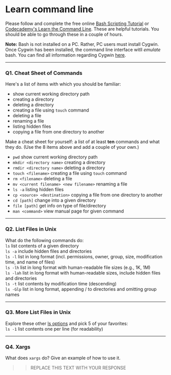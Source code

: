 # Learn command line

Please follow and complete the free online [Bash Scripting Tutorial](https://ryanstutorials.net/bash-scripting-tutorial/) or [Codecademy's Learn the Command Line](https://www.codecademy.com/learn/learn-the-command-line). These are helpful tutorials. You should be able to go through these in a couple of hours.

**Note:** Bash is not installed on a PC. Rather, PC users must install Cygwin. Once Cygwin has been installed, the command line interface witll _emulate_ bash. You can find all information regarding Cygwin [here](https://www.cygwin.com/).

---

### Q1.  Cheat Sheet of Commands  

Here's a list of items with which you should be familiar:  
* show current working directory path
* creating a directory
* deleting a directory
* creating a file using `touch` command
* deleting a file
* renaming a file
* listing hidden files
* copying a file from one directory to another

Make a cheat sheet for yourself: a list of at least **ten** commands and what they do.  (Use the 8 items above and add a couple of your own.)  

* `pwd` show current working directory path
* `mkdir <directory name>` creating a directory
* `rmdir <directory name>` deleting a directory
* `touch <filename>` creating a file using `touch` command
* `rm <filename>` deleting a file
* `mv <current filename> <new filename>` renaming a file
* `ls -a` listing hidden files
* `cp <source> <destination>` copying a file from one directory to another
* `cd [path]` change into a given directory
* `file [path]` get info on type of file/directory
* `man <command>` view manual page for given command
---

### Q2.  List Files in Unix   

What do the following commands do:  
`ls` list contents of a given directory  
`ls -a` include hidden files and directories  
`ls -l` list in long format (incl. permissions, owner, group, size, modification time, and name of files)   
`ls -lh` list in long format with human-readable file sizes (e.g., 1K, 1M)  
`ls -lah` list in long format with human-readable sizes, include hidden files and directories  
`ls -t` list contents by modification time (descending)  
`ls -Glp` list in long format, appending / to directories and omitting group names  

---

### Q3.  More List Files in Unix  

Explore these other [ls options](http://www.techonthenet.com/unix/basic/ls.php) and pick 5 of your favorites:  
`ls -1` list contents one per line (for readability)  
 
---

### Q4.  Xargs   

What does `xargs` do? Give an example of how to use it.

> > REPLACE THIS TEXT WITH YOUR RESPONSE

 


